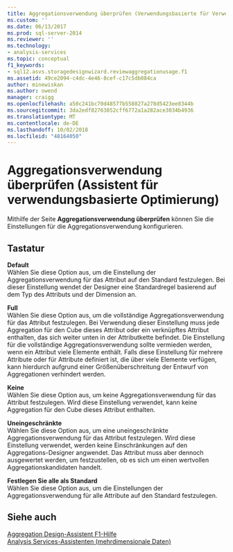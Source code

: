 ```yaml
---
title: Aggregationsverwendung überprüfen (Verwendungsbasierte für Verwendungsbasierte Optimierung-Assistent) | Microsoft-Dokumentation
ms.custom: ''
ms.date: 06/13/2017
ms.prod: sql-server-2014
ms.reviewer: ''
ms.technology:
- analysis-services
ms.topic: conceptual
f1_keywords:
- sql12.asvs.storagedesignwizard.reviewaggregationusage.f1
ms.assetid: 49ce2094-c4dc-4e46-8cef-c17c5db084ca
author: minewiskan
ms.author: owend
manager: craigg
ms.openlocfilehash: a50c241bc70d48577b558827a278d5423ee8344b
ms.sourcegitcommit: 3da2edf82763852cff6772a1a282ace3034b4936
ms.translationtype: MT
ms.contentlocale: de-DE
ms.lasthandoff: 10/02/2018
ms.locfileid: "48164050"
---
```

# <a name="review-aggregation-usage-usage-based-optimiation-wizard"></a>Aggregationsverwendung überprüfen (Assistent für verwendungsbasierte Optimierung)
  Mithilfe der Seite **Aggregationsverwendung überprüfen** können Sie die Einstellungen für die Aggregationsverwendung konfigurieren.  
  
## <a name="options"></a>Tastatur  
 **Default**  
 Wählen Sie diese Option aus, um die Einstellung der Aggregationsverwendung für das Attribut auf den Standard festzulegen. Bei dieser Einstellung wendet der Designer eine Standardregel basierend auf dem Typ des Attributs und der Dimension an.  
  
 **Full**  
 Wählen Sie diese Option aus, um die vollständige Aggregationsverwendung für das Attribut festzulegen. Bei Verwendung dieser Einstellung muss jede Aggregation für den Cube dieses Attribut oder ein verknüpftes Attribut enthalten, das sich weiter unten in der Attributkette befindet. Die Einstellung für die vollständige Aggregationsverwendung sollte vermieden werden, wenn ein Attribut viele Elemente enthält. Falls diese Einstellung für mehrere Attribute oder für Attribute definiert ist, die über viele Elemente verfügen, kann hierdurch aufgrund einer Größenüberschreitung der Entwurf von Aggregationen verhindert werden.  
  
 **Keine**  
 Wählen Sie diese Option aus, um keine Aggregationsverwendung für das Attribut festzulegen. Wird diese Einstellung verwendet, kann keine Aggregation für den Cube dieses Attribut enthalten.  
  
 **Uneingeschränkte**  
 Wählen Sie diese Option aus, um eine uneingeschränkte Aggregationsverwendung für das Attribut festzulegen. Wird diese Einstellung verwendet, werden keine Einschränkungen auf den Aggregations-Designer angwendet. Das Attribut muss aber dennoch ausgewertet werden, um festzustellen, ob es sich um einen wertvollen Aggregationskandidaten handelt.  
  
 **Festlegen Sie alle als Standard**  
 Wählen Sie diese Option aus, um die Einstellungen der Aggregationsverwendung für alle Attribute auf den Standard festzulegen.  
  
## <a name="see-also"></a>Siehe auch  
 [Aggregation Design-Assistent F1-Hilfe](aggregation-design-wizard-f1-help.md)   
 [Analysis Services-Assistenten &#40;mehrdimensionale Daten&#41;](analysis-services-wizards-multidimensional-data.md)  
  
  
